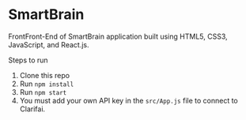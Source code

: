 # SmartBrain

FrontFront-End of SmartBrain application built using HTML5, CSS3, JavaScript, and React.js. 

Steps to run
1. Clone this repo
2. Run `npm install`
3. Run `npm start`
4. You must add your own API key in the `src/App.js` file to connect to Clarifai.

